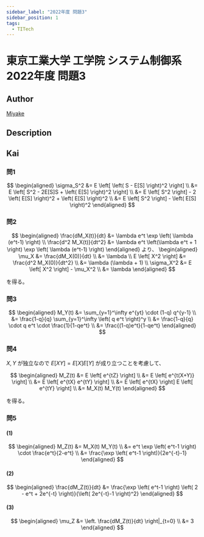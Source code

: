 ```yaml
---
sidebar_label: "2022年度 問題3"
sidebar_position: 1
tags:
  - TITech
---
```

# 東京工業大学 工学院 システム制御系 2022年度 問題3

## **Author**
[Miyake](https://miyake.github.io/exams/index.html)

## **Description**

## **Kai**
### 問1

$$
  \begin{aligned}
  \sigma_S^2
  &= E \left[ \left( S - E[S] \right)^2 \right]
  \\
  &= E \left[ S^2 - 2E[S]S + \left( E[S] \right)^2 \right]
  \\
  &= E \left[ S^2 \right] - 2 \left( E[S] \right)^2 + \left( E[S] \right)^2
  \\
  &= E \left[ S^2 \right] - \left( E[S] \right)^2
  \end{aligned}
$$

### 問2

$$
\begin{aligned}
\frac{dM_X(t)}{dt}
&= \lambda e^t \exp \left( \lambda (e^t-1) \right)
\\
\frac{d^2 M_X(t)}{dt^2}
&= \lambda e^t \left(\lambda e^t + 1 \right) \exp \left( \lambda (e^t-1) \right)
\end{aligned}
より、
\begin{aligned}
\mu_X
&= \frac{dM_X(0)}{dt}
\\
&= \lambda
\\
E \left[ X^2 \right]
&= \frac{d^2 M_X(0)}{dt^2}
\\
&= \lambda (\lambda + 1)
\\
\sigma_X^2
&= E \left[ X^2 \right] - \mu_X^2
\\
&= \lambda
\end{aligned}
$$

を得る。

### 問3

$$
  \begin{aligned}
  M_Y(t)
  &= \sum_{y=1}^\infty e^{yt} \cdot (1-q) q^{y-1}
  \\
  &= \frac{1-q}{q} \sum_{y=1}^\infty \left( q e^t \right)^y
  \\
  &= \frac{1-q}{q} \cdot q e^t \cdot \frac{1}{1-qe^t}
  \\
  &= \frac{(1-q)e^t}{1-qe^t}
  \end{aligned}
$$

### 問4
$X,Y$ が独立なので $E[XY]=E[X]E[Y]$ が成り立つことを考慮して、

$$
  \begin{aligned}
  M_Z(t)
  &= E \left[ e^{tZ} \right]
  \\
  &= E \left[ e^{t(X+Y)} \right]
  \\
  &= E \left[ e^{tX} e^{tY} \right]
  \\
  &= E \left[ e^{tX} \right] E \left[ e^{tY} \right]
  \\
  &= M_X(t) M_Y(t)
  \end{aligned}
$$

を得る。

### 問5
#### (1)

$$
  \begin{aligned}
  M_Z(t)
  &= M_X(t) M_Y(t)
  \\
  &= e^t \exp \left( e^t-1 \right) \cdot \frac{e^t}{2-e^t}
  \\
  &= \frac{\exp \left( e^t-1 \right)}{2e^{-t}-1}
  \end{aligned}
$$

#### (2)

$$
\begin{aligned}
\frac{dM_Z(t)}{dt}
&= \frac{\exp \left( e^t-1 \right) \left( 2 - e^t + 2e^{-t} \right)}{\left( 2e^{-t}-1 \right)^2}
\end{aligned}
$$

#### (3)

$$
  \begin{aligned}
  \mu_Z
  &= \left. \frac{dM_Z(t)}{dt} \right|_{t=0}
  \\
  &= 3
  \end{aligned}
$$